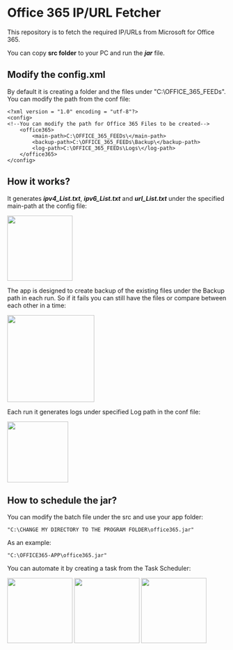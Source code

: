 # **Office 365 IP/URL Fetcher**

This repository is to fetch the required IP/URLs from Microsoft for Office 365.

You can copy **src folder** to your PC and run the ***___jar___*** file. 

## Modify the config.xml
By default it is creating a folder and the files under "C:\OFFICE_365_FEEDs". 
  You can modify the path from the conf file:

```
<?xml version = "1.0" encoding = "utf-8"?>
<config>
<!--You can modify the path for Office 365 Files to be created-->
	<office365>
		<main-path>C:\OFFICE_365_FEEDs\</main-path>
		<backup-path>C:\OFFICE_365_FEEDs\Backup\</backup-path>
		<log-path>C:\OFFICE_365_FEEDs\Logs\</log-path>
	</office365>
</config>
```

## How it works?
It generates _**ipv4_List.txt**_, _**ipv6_List.txt**_ and _**url_List.txt**_ under the specified main-path at the config file:

<image src="screenshots/image1.png" witdh=260 height="150">

The app is designed to create backup of the existing files under the Backup path in each run. 
So if it fails you can still have the files or compare between each other in a time:

<image src="screenshots/image2.png" witdh=300 height="200">

Each run it generates logs under specified Log path in the conf file:

<image src="screenshots/image3.png" witdh=220 height="140">

## How to schedule the jar?
You can modify the batch file under the src and use your app folder:
	
```
"C:\CHANGE MY DIRECTORY TO THE PROGRAM FOLDER\office365.jar"
```
As an example:

```
"C:\OFFICE365-APP\office365.jar"
```

You can automate it by creating a task from the Task Scheduler:

<image src="screenshots/image6.png" witdh=260 height="150">

<image src="screenshots/image4.png" witdh=260 height="150">
	
<image src="screenshots/image5.png" witdh=260 height="150">
	
